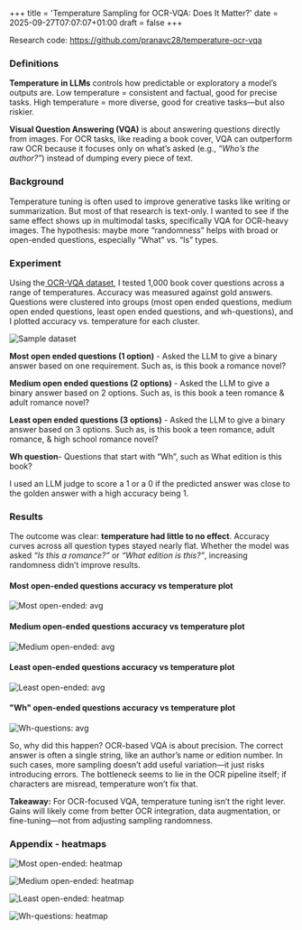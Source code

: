 +++
title = 'Temperature Sampling for OCR-VQA: Does It Matter?'
date = 2025-09-27T07:07:07+01:00
draft = false
+++

Research code: https://github.com/pranavc28/temperature-ocr-vqa

### **Definitions**

**Temperature in LLMs** controls how predictable or exploratory a model’s outputs are. Low temperature = consistent and factual, good for precise tasks. High temperature = more diverse, good for creative tasks—but also riskier.

**Visual Question Answering (VQA)** is about answering questions directly from images. For OCR tasks, like reading a book cover, VQA can outperform raw OCR because it focuses only on what’s asked (e.g., *“Who’s the author?”*) instead of dumping every piece of text.


### **Background**

Temperature tuning is often used to improve generative tasks like writing or summarization. But most of that research is text-only. I wanted to see if the same effect shows up in multimodal tasks, specifically VQA for OCR-heavy images. The hypothesis: maybe more “randomness” helps with broad or open-ended questions, especially “What” vs. “Is” types.


### **Experiment**

Using the[ OCR-VQA dataset](https://huggingface.co/datasets/howard-hou/OCR-VQA), I tested 1,000 book cover questions across a range of temperatures. Accuracy was measured against gold answers. Questions were clustered into groups (most open ended questions, medium open ended questions, least open ended questions, and wh-questions), and I plotted accuracy vs. temperature for each cluster.

![Sample dataset](/images/sample_dataset_blog_1.png)

**Most open ended questions (1 option)** - Asked the LLM to give a binary answer based on one requirement. Such as, is this book a romance novel?

**Medium open ended questions (2 options)** - Asked the LLM to give a binary answer based on 2 options. Such as, is this book a teen romance & adult romance novel?

**Least open ended questions (3 options)** - Asked the LLM to give a binary answer based on 3 options. Such as, is this book a teen romance, adult romance, & high school romance novel?

**Wh question**- Questions that start with “Wh”, such as What edition is this book?

I used an LLM judge to score a 1 or a 0 if the predicted answer was close to the golden answer with a high accuracy being 1.


### **Results**

The outcome was clear: **temperature had little to no effect**. Accuracy curves across all question types stayed nearly flat. Whether the model was asked *“Is this a romance?”* or *“What edition is this?”*, increasing randomness didn’t improve results.

#### Most open-ended questions accuracy vs temperature plot 

![Most open-ended: avg](/images/most_open_ended_questions_avg.png)

#### Medium open-ended questions accuracy vs temperature plot 

![Medium open-ended: avg](/images/medium_open_ended_questions_avg.png)

#### Least open-ended questions accuracy vs temperature plot

![Least open-ended: avg](/images/least_open_ended_questions_avg.png)

#### "Wh" open-ended questions accuracy vs temperature plot 

![Wh-questions: avg](/images/wh_questions_avg.png)

So, why did this happen? OCR-based VQA is about precision. The correct answer is often a single string, like an author’s name or edition number. In such cases, more sampling doesn’t add useful variation—it just risks introducing errors. The bottleneck seems to lie in the OCR pipeline itself; if characters are misread, temperature won’t fix that.

**Takeaway:** For OCR-focused VQA, temperature tuning isn’t the right lever. Gains will likely come from better OCR integration, data augmentation, or fine-tuning—not from adjusting sampling randomness.


### Appendix - heatmaps

![Most open-ended: heatmap](/images/most_open_ended_questions_heatmap.png)

![Medium open-ended: heatmap](/images/medium_open_ended_questions_heatmap.png)

![Least open-ended: heatmap](/images/least_open_ended_questions_heatmap.png)

![Wh-questions: heatmap](/images/wh_questions_heatmap.png)

